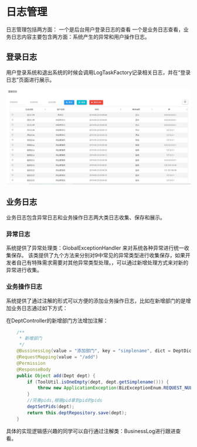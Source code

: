 # 日志管理
日志管理包括两方面：
一个是后台用户登录日志的查看
一个是业务日志查看，业务日志内容主要包含两方面：系统产生的异常和用户操作日志。



## 登录日志
用户登录系统和退出系统的时候会调用LogTaskFactory记录相关日志，并在“登录日志”页面进行展示。

![loginLog](./img/loginLog.jpg)

## 业务日志

业务日志包含异常日志和业务操作日志两大类日志收集、保存和展示。

### 异常日志

系统提供了异常处理类：GlobalExceptionHandler 来对系统各种异常进行统一收集保存。
该类提供了九个方法来分别对9中常见的异常类型进行收集保存，如果开发者自己有特殊需求需要对其他异常类型处理。，可以通过新增处理方式来对新的异常进行收集。


### 业务操作日志

系统提供了通过注解的形式可以方便的添加业务操作日志，比如在新增部门的是增加业务日志通过如下方式：

在DeptController的新增部门方法增加注解：

```java
    /**
     * 新增部门
     */
    @BussinessLog(value = "添加部门", key = "simplename", dict = DeptDict.class)
    @RequestMapping(value = "/add")
    @Permission
    @ResponseBody
    public Object add(Dept dept) {
        if (ToolUtil.isOneEmpty(dept, dept.getSimplename())) {
            throw new ApplicationException(BizExceptionEnum.REQUEST_NULL);
        }
        //完善pids,根据pid拿到pid的pids
        deptSetPids(dept);
        return this.deptRepository.save(dept);
    }
```

具体的实现逻辑感兴趣的同学可以自行通过注解类：BusinessLog进行跟进查看。